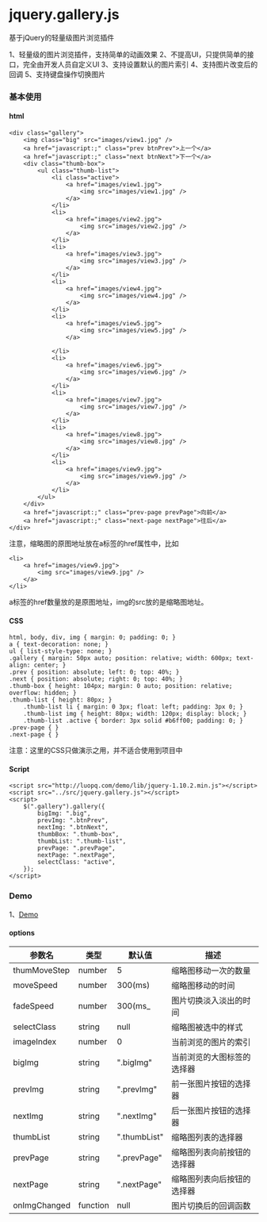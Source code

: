 # jquery.gallery.js
基于jQuery的轻量级图片浏览插件

1、轻量级的图片浏览插件，支持简单的动画效果
2、不提高UI，只提供简单的接口，完全由开发人员自定义UI
3、支持设置默认的图片索引
4、支持图片改变后的回调
5、支持键盘操作切换图片

### 基本使用
#### html
```
<div class="gallery">
    <img class="big" src="images/view1.jpg" />
    <a href="javascript:;" class="prev btnPrev">上一个</a>
    <a href="javascript:;" class="next btnNext">下一个</a>
    <div class="thumb-box">
        <ul class="thumb-list">
            <li class="active">
                <a href="images/view1.jpg">
                    <img src="images/view1.jpg" />
                </a>
            </li>
            <li>
                <a href="images/view2.jpg">
                    <img src="images/view2.jpg" />
                </a>
            </li>
            <li>
                <a href="images/view3.jpg">
                    <img src="images/view3.jpg" />
                </a>
            </li>
            <li>
                <a href="images/view4.jpg">
                    <img src="images/view4.jpg" />
                </a>
            </li>
            <li>
                <a href="images/view5.jpg">
                    <img src="images/view5.jpg" />
                </a>

            </li>
            <li>
                <a href="images/view6.jpg">
                    <img src="images/view6.jpg" />
                </a>
            </li>
            <li>
                <a href="images/view7.jpg">
                    <img src="images/view7.jpg" />
                </a>
            </li>
            <li>
                <a href="images/view8.jpg">
                    <img src="images/view8.jpg" />
                </a>
            </li>
            <li>
                <a href="images/view9.jpg">
                    <img src="images/view9.jpg" />
                </a>
            </li>                
        </ul>
    </div>
    <a href="javascript:;" class="prev-page prevPage">向前</a>
    <a href="javascript:;" class="next-page nextPage">往后</a>
</div>
```
注意，缩略图的原图地址放在a标签的href属性中，比如
```
<li>
    <a href="images/view9.jpg">
        <img src="images/view9.jpg" />
    </a>
</li>   
```
a标签的href数量放的是原图地址，img的src放的是缩略图地址。

#### CSS
```
html, body, div, img { margin: 0; padding: 0; }
a { text-decoration: none; }
ul { list-style-type: none; }
.gallery { margin: 50px auto; position: relative; width: 600px; text-align: center; }
.prev { position: absolute; left: 0; top: 40%; }
.next { position: absolute; right: 0; top: 40%; }
.thumb-box { height: 104px; margin: 0 auto; position: relative; overflow: hidden; }
.thumb-list { height: 80px; }
    .thumb-list li { margin: 0 3px; float: left; padding: 3px 0; }
    .thumb-list img { height: 80px; width: 120px; display: block; }
    .thumb-list .active { border: 3px solid #b6ff00; padding: 0; }
.prev-page { }
.next-page { }
```
注意：这里的CSS只做演示之用，并不适合使用到项目中

#### Script
```
<script src="http://luopq.com/demo/lib/jquery-1.10.2.min.js"></script>
<script src="../src/jquery.gallery.js"></script>
<script>
    $(".gallery").gallery({
        bigImg: ".big",
        prevImg: ".btnPrev",
        nextImg: ".btnNext",
        thumbBox: ".thumb-box",
        thumbList: ".thumb-list",
        prevPage: ".prevPage",
        nextPage: ".nextPage",
        selectClass: "active",
    });
</script>
```

### Demo
1、<a href="http://luopq.com/demo/gallery/examples/index.html" target="_blank">Demo</a>

#### options
|参数名|类型|默认值|描述|
|-----|----|-----|---|
|thumMoveStep|number|5|缩略图移动一次的数量|
|moveSpeed|number|300(ms)|缩略图移动的时间|
|fadeSpeed|number|300(ms_|图片切换淡入淡出的时间|
|selectClass|string|null|缩略图被选中的样式|
|imageIndex|number|0|当前浏览的图片的索引|
|bigImg|string|".bigImg"|当前浏览的大图标签的选择器|
|prevImg|string|".prevImg"|前一张图片按钮的选择器|
|nextImg|string|".nextImg"|后一张图片按钮的选择器|
|thumbList|string|".thumbList"|缩略图列表的选择器|
|prevPage|string|".prevPage"|缩略图列表向前按钮的选择器|
|nextPage|string|".nextPage"|缩略图列表向后按钮的选择器|
|onImgChanged|function|null|图片切换后的回调函数|